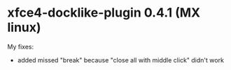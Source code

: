 # xfce4-docklike-plugin 0.4.1 (MX linux)
My fixes:
- added missed "break" because "close all with middle click" didn't work
